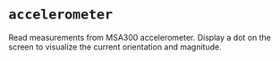 # `accelerometer`

Read measurements from MSA300 accelerometer. Display a dot on the screen to visualize the current orientation
and magnitude.
